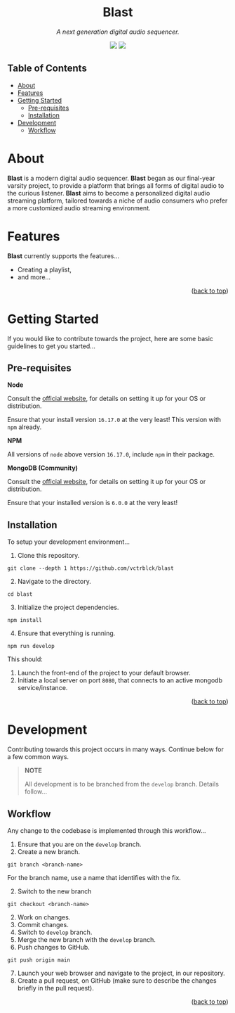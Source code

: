 <div align="center">
  <h1 id="title">Blast</h1>

  <em>A next generation digital audio sequencer.</em>

  <img src="https://img.shields.io/badge/node-16.17.0-brightgreen?style=flat-square&logo=nodedotjs">
  <img src="https://img.shields.io/badge/JavaScript-ES2015-yellow?style=flat-square&logo=javascript">
</div>

## Table of Contents
- [About](#about)
- [Features](#features)
- [Getting Started](#getting-started)
  - [Pre-requisites](#pre-requisites)
  - [Installation](#installation)
- [Development](#development)
  - [Workflow](#workflow)

# About

**Blast** is a modern digital audio sequencer. **Blast** began as our final-year varsity project, to provide a platform that brings all forms of digital audio to the curious listener. **Blast** aims to become a personalized digital audio streaming platform, tailored towards a niche of audio consumers who prefer a more customized audio streaming environment.

# Features

**Blast** currently supports the features...

- Creating a playlist,
- and more...

<p align="right">(<a href="title">back to top</a>)</p>

# Getting Started

If you would like to contribute towards the project, here are some basic guidelines to get you started...

## Pre-requisites

**Node**

Consult the [official website](https://nodejs.org), for details on setting it up for your OS or distribution.

Ensure that your install version `16.17.0` at the very least! This version with `npm` already.

**NPM**

All versions of `node` above version `16.17.0`, include `npm` in their package.

**MongoDB (Community)**

Consult the [official website](https://www.mongodb.com/try/download/community), for details on setting it up for your OS or distribution.

Ensure that your installed version is `6.0.0` at the very least!

## Installation

To setup your development environment...

1. Clone this repository.

```
git clone --depth 1 https://github.com/vctrblck/blast
```

2. Navigate to the directory.

```
cd blast
```

3. Initialize the project dependencies.

```
npm install
```

4. Ensure that everything is running.

```
npm run develop
```

This should:

1. Launch the front-end of the project to your default browser.
2. Initiate a local server on port `8080`, that connects to an active mongodb service/instance.

<p align="right">(<a href="#title">back to top</a>)</p>

# Development

Contributing towards this project occurs in many ways. Continue below for a few common ways.

>**NOTE**
>
> All development is to be branched from the `develop` branch. Details follow...

## Workflow

Any change to the codebase is implemented through this workflow...

1. Ensure that you are on the `develop` branch.
2. Create a new branch.

```
git branch <branch-name>
```

For the branch name, use a name that identifies with the fix.

2. Switch to the new branch

```
git checkout <branch-name>
```

2. Work on changes.
3. Commit changes.
4. Switch to `develop` branch.
5. Merge the new branch with the `develop` branch.
6. Push changes to GitHub.

```
git push origin main
```

7. Launch your web browser and navigate to the project, in our repository.
8. Create a pull request, on GitHub (make sure to describe the changes briefly in the pull request).

<p align="right">(<a href="#readme-top">back to top</a>)</p>